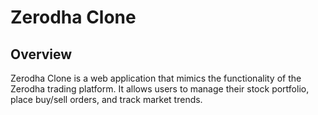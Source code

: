 # Zerodha Clone

## Overview
Zerodha Clone is a web application that mimics the functionality of the Zerodha trading platform. It allows users to manage their stock portfolio, place buy/sell orders, and track market trends.

